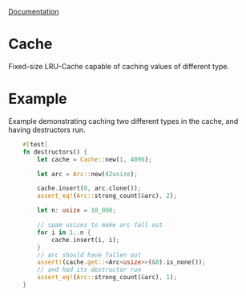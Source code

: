 [Documentation](https://krl.github.io/rustdoc/cache/cache/index.html)

# Cache

Fixed-size LRU-Cache capable of caching values of different type.

# Example

Example demonstrating caching two different types in the cache, and having destructors run.

```rust
    #[test]
    fn destructors() {
        let cache = Cache::new(1, 4096);

        let arc = Arc::new(42usize);

        cache.insert(0, arc.clone());
        assert_eq!(Arc::strong_count(&arc), 2);

        let n: usize = 10_000;

        // spam usizes to make arc fall out
        for i in 1..n {
            cache.insert(i, i);
        }
        // arc should have fallen out
        assert!(cache.get::<Arc<usize>>(&0).is_none());
        // and had its destructor run
        assert_eq!(Arc::strong_count(&arc), 1);
    }
```
